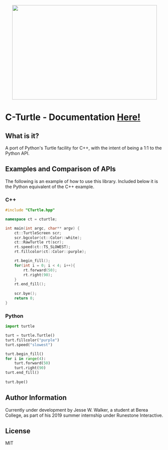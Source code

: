 <p align="center">
  <img width="460" height="300" src="https://publicdomainvectors.org/photos/Tortoise-.png">
</p>

# C-Turtle - Documentation [Here!](https://walkerje.github.io/C-Turtle/)

## What is it?
A port of Python's Turtle facility for C++, with the intent of being a 1:1 to the Python API. 

## Examples and Comparison of APIs
The following is an example of how to use this library. Included below it is the Python equivalent of the C++ example.
### C++
```cpp
#include "CTurtle.hpp"

namespace ct = cturtle;

int main(int argc, char** argv) {
    ct::TurtleScreen scr;
    scr.bgcolor(ct::Color::white);
    ct::RawTurtle rt(scr);
    rt.speed(ct::TS_SLOWEST);    
    rt.fillcolor(ct::Color::purple);

    rt.begin_fill();
    for(int i = 0; i < 4; i++){
        rt.forward(50);
        rt.right(90);
    }
    rt.end_fill();
    
    scr.bye();
    return 0;
}
```
### Python
```python
import turtle

turt = turtle.Turtle()
turt.fillcolor("purple")
turt.speed("slowest")

turt.begin_fill()
for i in range(4):
    turt.forward(50)
    turt.right(90)
turt.end_fill()
    
turt.bye()
```

## Author Information
Currently under development by Jesse W. Walker, a student at Berea College, as part of his 2019 summer internship under Runestone Interactive.

## License
MIT
